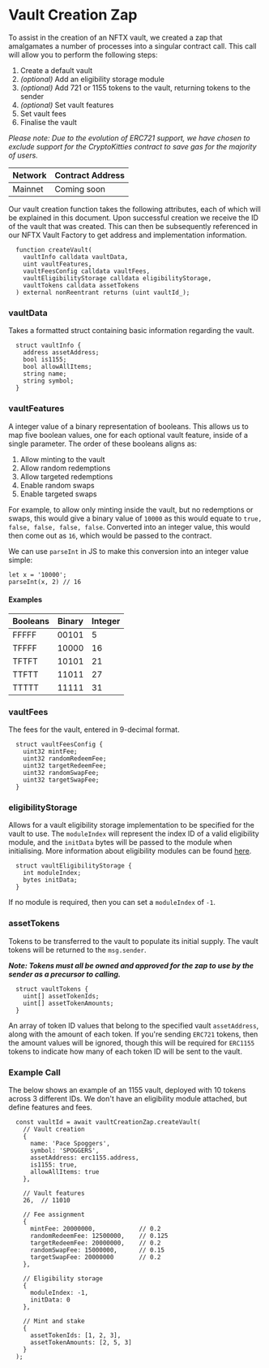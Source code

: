 # Vault Creation Zap

To assist in the creation of an NFTX vault, we created a zap that amalgamates a number of processes into a singular contract call. This call will allow you to perform the following steps:

1. Create a default vault
2. _(optional)_ Add an eligibility storage module
3. _(optional)_ Add 721 or 1155 tokens to the vault, returning tokens to the sender
4. _(optional)_ Set vault features
5. Set vault fees
6. Finalise the vault

_Please note: Due to the evolution of ERC721 support, we have chosen to exclude support for the CryptoKitties contract to save gas for the majority of users._

| Network | Contract Address |
| ------- | ---------------- |
| Mainnet | Coming soon      |

Our vault creation function takes the following attributes, each of which will be explained in this document. Upon successful creation we receive the ID of the vault that was created. This can then be subsequently referenced in our NFTX Vault Factory to get address and implementation information.

```
  function createVault(
    vaultInfo calldata vaultData,
    uint vaultFeatures,
    vaultFeesConfig calldata vaultFees,
    vaultEligibilityStorage calldata eligibilityStorage,
    vaultTokens calldata assetTokens
  ) external nonReentrant returns (uint vaultId_);
```

### vaultData

Takes a formatted struct containing basic information regarding the vault.

```
  struct vaultInfo {
    address assetAddress;
    bool is1155;
    bool allowAllItems;
    string name;
    string symbol;
  }
```

### vaultFeatures

A integer value of a binary representation of booleans. This allows us to map five boolean values, one for each optional vault feature, inside of a single parameter. The order of these booleans aligns as:

1. Allow minting to the vault
2. Allow random redemptions
3. Allow targeted redemptions
4. Enable random swaps
5. Enable targeted swaps

For example, to allow only minting inside the vault, but no redemptions or swaps, this would give a binary value of `10000` as this would equate to `true, false, false, false, false`. Converted into an integer value, this would then come out as `16`, which would be passed to the contract.

We can use `parseInt` in JS to make this conversion into an integer value simple:

```
let x = '10000';
parseInt(x, 2) // 16
```

#### Examples

| Booleans | Binary | Integer |
| -------- | ------ | ------- |
| FFFFF    | 00101  | 5       |
| TFFFF    | 10000  | 16      |
| TFTFT    | 10101  | 21      |
| TTFTT    | 11011  | 27      |
| TTTTT    | 11111  | 31      |

### vaultFees

The fees for the vault, entered in 9-decimal format.

```
  struct vaultFeesConfig {
    uint32 mintFee;
    uint32 randomRedeemFee;
    uint32 targetRedeemFee;
    uint32 randomSwapFee;
    uint32 targetSwapFee;
  }
```

### eligibilityStorage

Allows for a vault eligibility storage implementation to be specified for the vault to use. The `moduleIndex` will represent the index ID of a valid eligibility module, and the `initData` bytes will be passed to the module when initialising. More information about eligibility modules can be found [here](eligibility-modules/).

```
  struct vaultEligibilityStorage {
    int moduleIndex;
    bytes initData;
  }
```

If no module is required, then you can set a `moduleIndex` of `-1`.

### assetTokens

Tokens to be transferred to the vault to populate its initial supply. The vault tokens will be returned to the `msg.sender`.

_**Note: Tokens must all be owned and approved for the zap to use by the sender as a precursor to calling.**_

```
  struct vaultTokens {
    uint[] assetTokenIds;
    uint[] assetTokenAmounts;
  }
```

An array of token ID values that belong to the specified vault `assetAddress`, along with the amount of each token. If you're sending `ERC721` tokens, then the amount values will be ignored, though this will be required for `ERC1155` tokens to indicate how many of each token ID will be sent to the vault.

### Example Call

The below shows an example of an 1155 vault, deployed with 10 tokens across 3 different IDs. We don't have an eligibility module attached, but define features and fees.

```
  const vaultId = await vaultCreationZap.createVault(
    // Vault creation
    {
      name: 'Pace Spoggers',
      symbol: 'SPOGGERS',
      assetAddress: erc1155.address,
      is1155: true,
      allowAllItems: true
    },

    // Vault features
    26,  // 11010

    // Fee assignment
    {
      mintFee: 20000000,            // 0.2
      randomRedeemFee: 12500000,    // 0.125
      targetRedeemFee: 20000000,    // 0.2
      randomSwapFee: 15000000,      // 0.15
      targetSwapFee: 20000000       // 0.2
    },

    // Eligibility storage
    {
      moduleIndex: -1,
      initData: 0
    },

    // Mint and stake
    {
      assetTokenIds: [1, 2, 3],
      assetTokenAmounts: [2, 5, 3]
    }
  );
```
